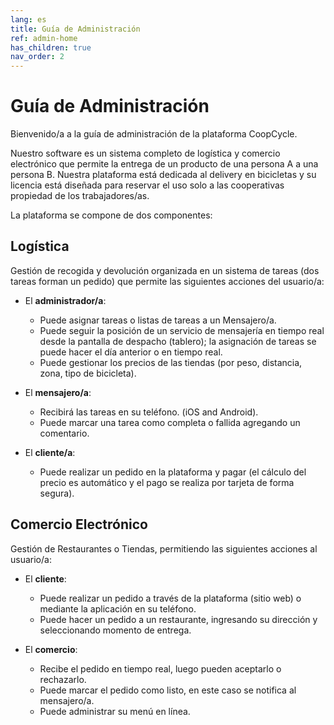 ```yaml
---
lang: es
title: Guía de Administración
ref: admin-home
has_children: true
nav_order: 2
---
```


# Guía de Administración

Bienvenido/a a la guía de administración de la plataforma CoopCycle.

Nuestro software es un sistema completo de logística y comercio electrónico que permite la entrega de un producto de una persona A a una persona B. Nuestra plataforma está dedicada al delivery en bicicletas y su licencia está diseñada para reservar el uso solo a las cooperativas propiedad de los trabajadores/as.

La plataforma se compone de dos componentes:

## Logística

Gestión de recogida y devolución organizada en un sistema de tareas (dos tareas forman un pedido) que permite las siguientes acciones del usuario/a:

- El **administrador/a**:
  - Puede asignar tareas o listas de tareas a un Mensajero/a.
  - Puede seguir la posición de un servicio de mensajería en tiempo real desde la pantalla de despacho (tablero); la asignación de tareas se puede hacer el día anterior o en tiempo real.
  - Puede gestionar los precios de las tiendas (por peso, distancia, zona, tipo de bicicleta).
  
- El **mensajero/a**:
  - Recibirá las tareas en su teléfono. (iOS and Android).
  - Puede marcar una tarea como completa o fallida agregando un comentario.

- El **cliente/a**:
  - Puede realizar un pedido en la plataforma y pagar (el cálculo del precio es automático y el pago se realiza por tarjeta de forma segura).

## Comercio Electrónico

Gestión de Restaurantes o Tiendas, permitiendo las siguientes acciones al usuario/a:

- El **cliente**:
  - Puede realizar un pedido a través de la plataforma (sitio web) o mediante la aplicación en su teléfono.
  - Puede hacer un pedido a un restaurante, ingresando su dirección y seleccionando momento de entrega.

- El **comercio**:
  - Recibe el pedido en tiempo real, luego pueden aceptarlo o rechazarlo.
  - Puede marcar el pedido como listo, en este caso se notifica al mensajero/a.
  - Puede administrar su menú en línea.
